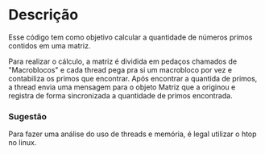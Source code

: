 # Descrição

Esse código tem como objetivo calcular a quantidade de números primos contidos em uma matriz.

Para realizar o cálculo, a matriz é dividida em pedaços chamados de "Macroblocos" e cada thread pega pra si  um macrobloco por vez e contabiliza os primos que encontrar. Após encontrar a quantida de primos, a thread envia uma mensagem para o objeto Matriz que a originou e registra de forma sincronizada a quantidade de primos encontrada.

### Sugestão

Para fazer uma análise do uso de threads e memória, é legal utilizar o htop no linux.
